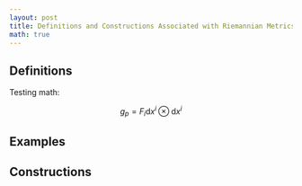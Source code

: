 ```yaml
---
layout: post
title: Definitions and Constructions Associated with Riemannian Metrics
math: true
---
```


## Definitions

Testing math:

$$g_p = F_i \mathrm{d}x^i \otimes \mathrm{d}x^i$$

## Examples

## Constructions
